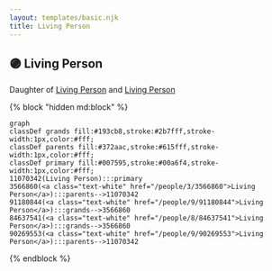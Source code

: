 ```yaml
---
layout: templates/basic.njk
title: Living Person
---
```

## 🟣 Living Person

Daughter of [Living Person](/people/9/90269553) and [Living Person](/people/3/3566860)

{% block "hidden md:block" %}
```mermaid
graph
classDef grands fill:#193cb8,stroke:#2b7fff,stroke-width:1px,color:#fff;
classDef parents fill:#372aac,stroke:#615fff,stroke-width:1px,color:#fff;
classDef primary fill:#007595,stroke:#00a6f4,stroke-width:1px,color:#fff;
11070342(Living Person):::primary
3566860(<a class="text-white" href="/people/3/3566860">Living Person</a>):::parents-->11070342
91180844(<a class="text-white" href="/people/9/91180844">Living Person</a>):::grands-->3566860
84637541(<a class="text-white" href="/people/8/84637541">Living Person</a>):::grands-->3566860
90269553(<a class="text-white" href="/people/9/90269553">Living Person</a>):::parents-->11070342
```
{% endblock %}
